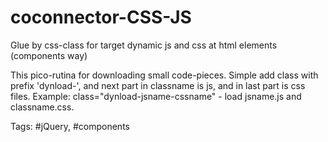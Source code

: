 # coconnector-CSS-JS
Glue by css-class for target dynamic js and css at html elements (components way)

This pico-rutina for downloading small code-pieces.
Simple add class with prefix 'dynload-', and next part in classname is js, and in last part is css files.
Example: class="dynload-jsname-cssname" - load jsname.js and classname.css.

Tags: #jQuery, #components
